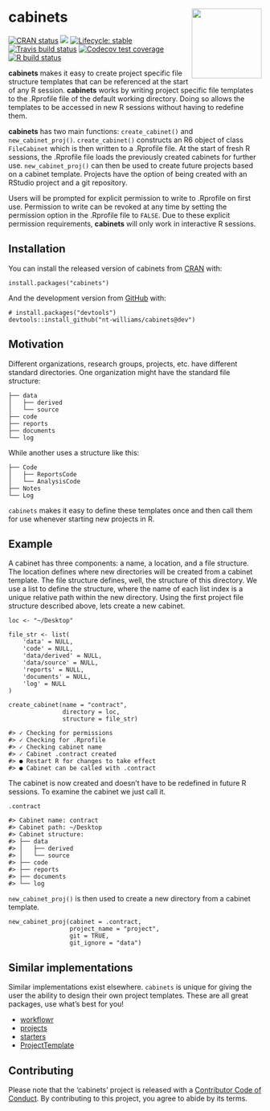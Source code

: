 
<!-- README.md is generated from README.Rmd. Please edit that file -->

cabinets <img src='https://i.imgur.com/0QTXJ7D.png' align="right" height="139" /></a>
=====================================================================================

<!-- badges: start -->

[![CRAN
status](https://www.r-pkg.org/badges/version/cabinets)](https://CRAN.R-project.org/package=cabinets)
![](http://cranlogs.r-pkg.org/badges/grand-total/cabinets) [![Lifecycle:
stable](https://img.shields.io/badge/lifecycle-stable-brightgreen.svg)](https://www.tidyverse.org/lifecycle/#stable)
[![Travis build
status](https://travis-ci.org/nt-williams/cabinets.svg?branch=master)](https://travis-ci.org/nt-williams/cabinets)
[![Codecov test
coverage](https://codecov.io/gh/nt-williams/cabinets/branch/master/graph/badge.svg)](https://codecov.io/gh/nt-williams/cabinets?branch=master)
[![R build
status](https://github.com/nt-williams/cabinets/workflows/R-CMD-check/badge.svg)](https://github.com/nt-williams/cabinets/actions)
<!-- badges: end -->

**cabinets** makes it easy to create project specific file structure
templates that can be referenced at the start of any R session.
**cabinets** works by writing project specific file templates to the
.Rprofile file of the default working directory. Doing so allows the
templates to be accessed in new R sessions without having to redefine
them.

**cabinets** has two main functions: `create_cabinet()` and
`new_cabinet_proj()`. `create_cabinet()` constructs an R6 object of
class `FileCabinet` which is then written to a .Rprofile file. At the
start of fresh R sessions, the .Rprofile file loads the previously
created cabinets for further use. `new_cabinet_proj()` can then be used
to create future projects based on a cabinet template. Projects have the
option of being created with an RStudio project and a git repository.

Users will be prompted for explicit permission to write to .Rprofile on
first use. Permission to write can be revoked at any time by setting the
permission option in the .Rprofile file to `FALSE`. Due to these
explicit permission requirements, **cabinets** will only work in
interactive R sessions.

Installation
------------

You can install the released version of cabinets from
[CRAN](https://CRAN.R-project.org) with:

    install.packages("cabinets")

And the development version from [GitHub](https://github.com/) with:

    # install.packages("devtools")
    devtools::install_github("nt-williams/cabinets@dev")

Motivation
----------

Different organizations, research groups, projects, etc. have different
standard directories. One organization might have the standard file
structure:

    ├── data
    │   ├── derived
    │   └── source
    ├── code
    ├── reports
    ├── documents
    └── log

While another uses a structure like this:

    ├── Code
    │   ├── ReportsCode
    │   └── AnalysisCode
    ├── Notes
    └── Log

`cabinets` makes it easy to define these templates once and then call
them for use whenever starting new projects in R.

Example
-------

A cabinet has three components: a name, a location, and a file
structure. The location defines where new directories will be created
from a cabinet template. The file structure defines, well, the structure
of this directory. We use a list to define the structure, where the name
of each list index is a unique relative path within the new directory.
Using the first project file structure described above, lets create a
new cabinet.

    loc <- "~/Desktop"

    file_str <- list(
        'data' = NULL, 
        'code' = NULL, 
        'data/derived' = NULL, 
        'data/source' = NULL, 
        'reports' = NULL, 
        'documents' = NULL, 
        'log' = NULL
    )

    create_cabinet(name = "contract", 
                   directory = loc, 
                   structure = file_str)
                   
    #> ✓ Checking for permissions
    #> ✓ Checking for .Rprofile
    #> ✓ Checking cabinet name
    #> ✓ Cabinet .contract created
    #> ● Restart R for changes to take effect
    #> ● Cabinet can be called with .contract

The cabinet is now created and doesn’t have to be redefined in future R
sessions. To examine the cabinet we just call it.

    .contract

    #> Cabinet name: contract
    #> Cabinet path: ~/Desktop
    #> Cabinet structure: 
    #> ├── data
    #> │   ├── derived
    #> │   └── source
    #> ├── code
    #> ├── reports
    #> ├── documents
    #> └── log

`new_cabinet_proj()` is then used to create a new directory from a
cabinet template.

    new_cabinet_proj(cabinet = .contract, 
                     project_name = "project", 
                     git = TRUE, 
                     git_ignore = "data")

Similar implementations
-----------------------

Similar implementations exist elsewhere. `cabinets` is unique for giving
the user the ability to design their own project templates. These are
all great packages, use what’s best for you!

-   [workflowr](https://github.com/jdblischak/workflowr)
-   [projects](https://github.com/NikKrieger/projects)
-   [starters](https://github.com/lockedata/starters)
-   [ProjectTemplate](https://github.com/KentonWhite/ProjectTemplate)

Contributing
------------

Please note that the ‘cabinets’ project is released with a [Contributor
Code of Conduct](CODE_OF_CONDUCT.md). By contributing to this project,
you agree to abide by its terms.
